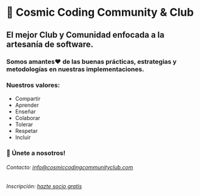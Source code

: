 # 🚀 Cosmic Coding Community & Club

## El mejor Club y Comunidad enfocada a la artesanía de software.

### Somos amantes❤️ de las buenas prácticas, estrategias y metodologías en nuestras implementaciones.


### Nuestros valores:
- Compartir
- Aprender
- Enseñar
- Colaborar
- Tolerar
- Respetar
- Incluir


### 👥 Únete a nosotros!

###### Contacto: info@cosmiccodingcommunityclub.com
###### Inscripción: [hazte socio gratis](https://cosmiccodingcommunityclub.m-pages.com/inscripciones/hazte-socio-gratis)


